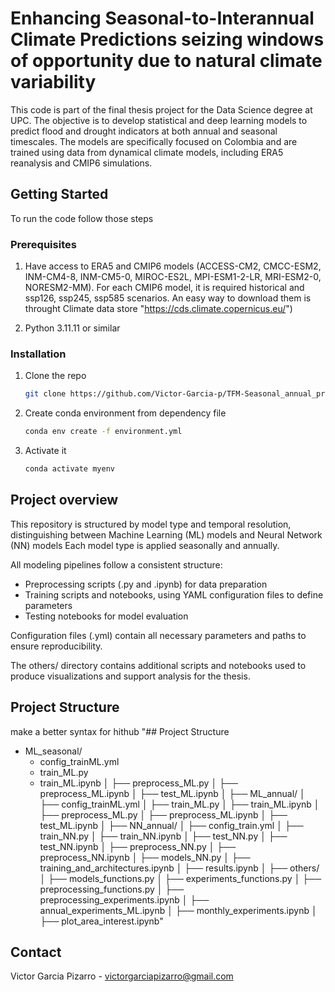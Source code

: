 # Enhancing Seasonal-to-Interannual Climate Predictions seizing windows of opportunity due to natural climate variability

This code is part of the final thesis project for the Data Science degree at UPC. The objective is to develop statistical and deep learning models to predict flood and drought indicators at both annual and seasonal timescales. 
The models are specifically focused on Colombia and are trained using data from dynamical climate models, including ERA5 reanalysis and CMIP6 simulations.

<!-- GETTING STARTED -->
## Getting Started
To run the code follow those steps

### Prerequisites

1. Have access to ERA5 and CMIP6 models (ACCESS-CM2, CMCC-ESM2, INM-CM4-8, INM-CM5-0, MIROC-ES2L, MPI-ESM1-2-LR, MRI-ESM2-0, NORESM2-MM). For each CMIP6 model, it is required historical and ssp126, ssp245, ssp585 scenarios.
An easy way to download them is throught Climate data store "https://cds.climate.copernicus.eu/")

2. Python 3.11.11 or similar

### Installation

1. Clone the repo
   ```sh
   git clone https://github.com/Victor-Garcia-p/TFM-Seasonal_annual_prediction.git
   ```  
2. Create conda environment from dependency file
   ```sh
   conda env create -f environment.yml
   ```
3. Activate it
   ```sh
   conda activate myenv
   ```

## Project overview
This repository is structured by model type and temporal resolution, distinguishing between Machine Learning (ML) models and Neural Network (NN) models
Each model type is applied seasonally and annually. 

All modeling pipelines follow a consistent structure:
- Preprocessing scripts (.py and .ipynb) for data preparation
- Training scripts and notebooks, using YAML configuration files to define parameters
- Testing notebooks for model evaluation

Configuration files (.yml) contain all necessary parameters and paths to ensure reproducibility.

The others/ directory contains additional scripts and notebooks used to produce visualizations and support analysis for the thesis.

## Project Structure
make a better syntax for hithub "## Project Structure
- ML_seasonal/
   - config_trainML.yml
   - train_ML.py
   - train_ML.ipynb
│   ├── preprocess_ML.py
│   ├── preprocess_ML.ipynb
│   ├── test_ML.ipynb
│
├── ML_annual/
│   ├── config_trainML.yml
│   ├── train_ML.py
│   ├── train_ML.ipynb
│   ├── preprocess_ML.py
│   ├── preprocess_ML.ipynb
│   ├── test_ML.ipynb
│
├── NN_annual/
│   ├── config_train.yml
│   ├── train_NN.py
│   ├── train_NN.ipynb
│   ├── test_NN.py
│   ├── test_NN.ipynb
│   ├── preprocess_NN.py
│   ├── preprocess_NN.ipynb
│   ├── models_NN.py
│   ├── training_and_architectures.ipynb
│   ├── results.ipynb
│
├── others/
│   ├── models_functions.py
│   ├── experiments_functions.py
│   ├── preprocessing_functions.py
│   ├── preprocessing_experiments.ipynb
│   ├── annual_experiments_ML.ipynb
│   ├── monthly_experiments.ipynb
│   ├── plot_area_interest.ipynb"

<!-- CONTACT -->
## Contact

Victor Garcia Pizarro - victorgarciapizarro@gmail.com
